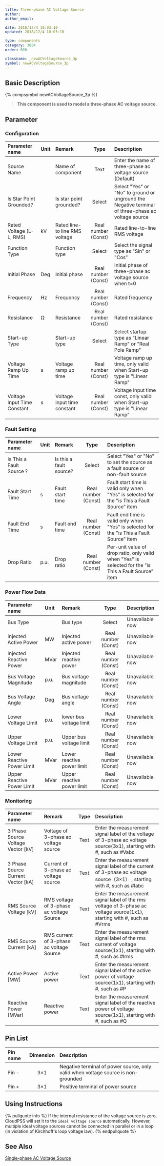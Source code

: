 ```yaml
---
title: Three-phase AC Voltage Source
author: 
author_email:

date: 2018/12/4 10:03:10
updated: 2018/12/4 10:03:10

type: components
category: 3004
order: 600

classname: _newACVoltageSource_3p
symbol: newACVoltageSource_3p
---
```

## Basic Description
{% compsymbol newACVoltageSource_3p %}

> **This component is used to model a three-phase AC voltage source.**

## Parameter
### Configuration
| Parameter name | Unit | Remark | Type | Description |
| :--- | :--- | :--- | :--: | :--- |
| Source Name |  | Name of component | Text | Enter the name of three-phase ac voltage source (Default) |
| Is Star Point Grounded? |  | Is star point grounded? | Select | Select "Yes" or "No" to ground or unground the Negative terminal of three-phase ac voltage source |
| Rated Voltage (L-L, RMS) | kV | Rated line-to line RMS voltage | Real number (Const) | Rated line-to-line RMS voltage |
| Function Type |  | Function type | Select | Select the signal type as "Sin" or "Cos" |
| Initial Phase | Deg | Initial phase | Real number (Const) | Initial phase of three-phase ac voltage source when t=0 |
| Frequency | Hz | Frequency | Real number (Const) |  Rated frequency |
| Resistance | Ω | Resistance | Real number (Const) | Rated resistance |
| Start-up Type |  | Start-up type | Select | Select startup type as "Linear Ramp" or "Real Pole Ramp" |
| Voltage Ramp Up Time | s | Voltage ramp up time | Real number (Const) | Voltage ramp up time, only valid when Start-up type is "Linear Ramp" |
| Voltage Input Time Constant | s | Voltage input time constant | Real number (Const) | Voltage input time const, only valid when Start-up type is "Linear Ramp" |

### Fault Setting
| Parameter name | Unit | Remark | Type | Description |
| :--- | :--- | :--- | :--: | :--- |
| Is This a Fault Source ? |  | Is this a fault source? | Select | Select "Yes" or "No" to set the source as a fault source or non-fault source |
| Fault Start Time | s | Fault start time | Real number (Const) | Fault start time is valid only when "Yes" is selected for the "is This a Fault Source" item |
| Fault End Time | s | Fault end time | Real number (Const) | Fault end time is valid only when "Yes" is selected for the "is This a Fault Source" item |
| Drop Ratio | p.u. | Drop ratio | Real number (Const) | Per-unit value of drop ratio, only valid when "Yes" is selected for the "is This a Fault Source" item |

### Power Flow Data
| Parameter name | Unit | Remark | Type | Description |
| :--- | :--- | :--- | :--: | :--- |
| Bus Type |  | Bus type | Select | Unavailable now |
| Injected Active Power | MW | Injected active power | Real number (Const) | Unavailable now |
| Injected Reactive Power | MVar | Injected reactive power | Real number (Const) | Unavailable now |
| Bus Voltage Magnitude | p.u. | Bus voltage magnitude | Real number (Const) | Unavailable now |
| Bus Voltage Angle | Deg | Bus voltage angle | Real number (Const) | Unavailable now |
| Lower Voltage Limit | p.u. |lower bus voltage limit | Real number (Const) | Unavailable now |
| Upper Voltage Limit | p.u. | Upper bus voltage limit | Real number (Const) | Unavailable now |
| Lower Reactive Power Limit | MVar | Lower reactive power limit | Real number (Const) | Unavailable now |
| Upper Reactive Power Limit | MVar | Upper reactive power limit | Real number (Const) | Unavailable now |

### Monitoring
| Parameter name | Remark | Type | Description |
| :--- | :--- | :--: | :--- |
| 3 Phase Source Voltage Vector \[kV\] |  Voltage of 3-phase ac voltage source | Text | Enter the measurement signal label of the voltage of 3-phase ac voltage source(3x1), starting with #, such as #Vabc |
| 3 Phase Source Current Vector \[kA\] | Current of 3-phase ac voltage source | Text | Enter the measurement signal label of the current of 3-phase ac voltage source（3×1） , starting with #, such as #Iabc |
| RMS Source Voltage \[kV\] | RMS voltage of 3-phase ac voltage Source | Text | Enter the measurement signal label of the rms voltage of 3-phase ac voltage source(1x1), starting with #, such as #Vrms |
| RMS Source Current \[kA\] | RMS current of 3-phase ac voltage Source | Text | Enter the measurement signal label of the rms current of voltage source(1x1), starting with #, such as #Irms |
| Active Power \[MW\] | Active power | Text | Enter the measurement signal label of the active power of voltage source(1x1), starting with #, such as #P |
| Reactive Power \[MVar\] | Reactive power | Text | Enter the measurement signal label of the reactive power of voltage source(1x1), starting with #, such as #Q |


## Pin List

| Pin name | Dimension | Description |
| :--- | :--:  | :--- |
| Pin - | 3×1 | Negative terminal of power source, only valid when voltage source is non-grounded |
| Pin + | 3×1 | Positive terminal of power source |

## Using Instructions

{% pullquote info %}
If the internal resistance of the voltage source is zero, CloudPSS will set it to the `ideal voltage source` automatically. However, multiple ideal voltage sources cannot be connected in parallel or in a loop (in violation of Kirchhoff's loop voltage law).
{% endpullquote %}


## See Also

[Single-phase AC Voltage Source](comp_newACVoltageSource_1p.md)
